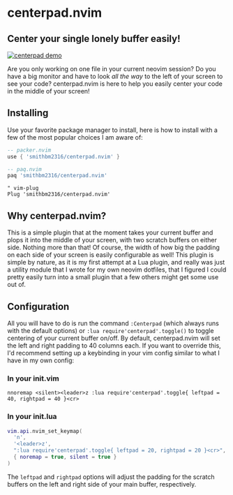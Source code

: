 # centerpad.nvim

## Center your single lonely buffer easily!

[![centerpad demo](https://asciinema.org/a/56L3pWYB2VKc5Z7loSniPgnQ2.svg)](https://asciinema.org/a/56L3pWYB2VKc5Z7loSniPgnQ2)

Are you only working on one file in your current neovim session? Do you have a big monitor and have to look *all the way* to the left of your screen to see your code? centerpad.nvim is here to help you easily center your code in the middle of your screen!

## Installing

Use your favorite package manager to install, here is how to install with a few of the most popular choices I am aware of:

```lua
-- packer.nvim
use { 'smithbm2316/centerpad.nvim' }
```

```lua
-- paq.nvim
paq 'smithbm2316/centerpad.nvim'
```

```vim
" vim-plug
Plug 'smithbm2316/centerpad.nvim'
```

## Why centerpad.nvim?

This is a simple plugin that at the moment takes your current buffer and plops it into the middle of your screen, with two scratch buffers on either side. Nothing more than that! Of course, the width of how big the padding on each side of your screen is easily configurable as well! This plugin is simple by nature, as it is my first attempt at a Lua plugin, and really was just a utility module that I wrote for my own neovim dotfiles, that I figured I could pretty easily turn into a small plugin that a few others might get some use out of.

## Configuration

All you will have to do is run the command `:Centerpad` (which always runs with the default options) or `:lua require'centerpad'.toggle()` to toggle centering of your current buffer on/off. By default, centerpad.nvim will set the left and right padding to 40 columns each. If you want to override this, I'd recommend setting up a keybinding in your vim config similar to what I have in my own config:

### In your init.vim
```vim
nnoremap <silent><leader>z :lua require'centerpad'.toggle{ leftpad = 40, rightpad = 40 }<cr>
```

### In your init.lua
```lua
vim.api.nvim_set_keymap(
  'n',
  '<leader>z',
  ":lua require'centerpad'.toggle{ leftpad = 20, rightpad = 20 }<cr>",
  { noremap = true, silent = true }
)
```

The `leftpad` and `rightpad` options will adjust the padding for the scratch buffers on the left and right side of your main buffer, respectively.
